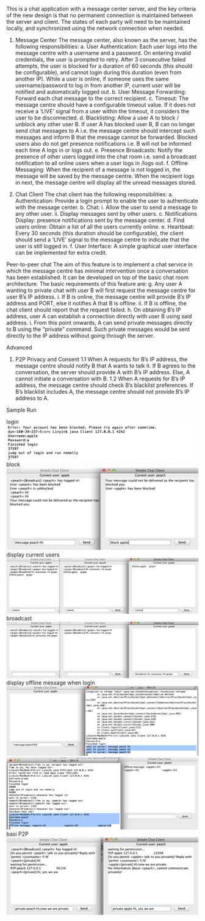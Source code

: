 This is a chat application with a message center server, and the key criteria of the new design is that no permanent connection is maintained between the server and client. The states of each party will need to be maintained locally, and synchronized using the network connection when needed.

1. Message Center
The message center, also known as the server, has the following responsibilities:
a. User Authentication: 
Each user logs into the message centre with a username and a password. On entering invalid credentials, the user is prompted to retry. After 3 consecutive failed attempts, the user is blocked for a duration of 60 seconds (this should be configurable), and cannot login during this duration (even from another IP). While a user is online, if someone uses the same username/password to log in from another IP, current user will be notified and automatically logged out.
b. User Message Forwarding: 
Forward each chat message to the correct recipient.
c. Timeout:
The message centre should have a configurable timeout value. If it does not receive a ‘LIVE’ signal from a user within the timeout, it considers the user to be disconnected.
d. Blacklisting:
Allow a user A to block / unblock any other user B. If user A has blocked user B, B can no longer send chat messages to A i.e. the message centre should intercept such messages and inform B that the message cannot be forwarded. Blocked users also do not get presence notifications i.e. B will not be informed each time A logs in or logs out.
e. Presence Broadcasts:
Notify the presence of other users logged into the chat room i.e. send a broadcast notification to all online users when a user logs in /logs out.
f. Offline Messaging:
When the recipient of a message is not logged in, the message will be saved by the message centre. When the recipient logs in next, the message centre will display all the unread messages stored.

2. Chat Client
The chat client has the following responsibilities:
a. Authentication:
Provide a login prompt to enable the user to authenticate with the message center.
b. Chat:
i. Allow the user to send a message to any other user.
ii. Display messages sent by other users.
c. Notifications Display:
presence notifications sent by the message center.
d. Find users online:
Obtain a list of all the users currently online.
e. Heartbeat:
Every 30 seconds (this duration should be configurable), the client should send a ‘LIVE’ signal to the message centre to indicate that the user is still logged in.
f. User Interface:
A simple graphical user interface can be implemented for extra credit.

Peer-to-peer chat
The aim of this feature is to implement a chat service in which the message centre has minimal intervention once a conversation has been established. It can be developed on top of the basic chat room architecture. The basic requirements of this feature are:
g. Any user A wanting to private chat with user B will first request the message centre for user B’s IP address.
i. If B is online, the message centre will provide B’s IP address and PORT, else it notifies A that B is offline.
ii. If B is offline, the chat client should report that the request failed.
h. On obtaining B’s IP address, user A can establish a connection directly with user B using said address.
i. From this point onwards, A can send private messages directly to B using the “private” command. Such private messages would be sent directly to the IP address without going through the server.

Advanced
1. P2P Privacy and Consent
1.1 When A requests for B’s IP address, the message centre should notify B that A wants to talk it. If B agrees to the conversation, the server should provide A with B’s IP address. Else, A cannot initiate a conversation with B.
1.2 When A requests for B’s IP address, the message centre should check B’s blacklist preferences. If B’s blacklist includes A, the message centre should not provide B’s IP address to A.

Sample Run

login
![Alt text](https://raw.githubusercontent.com/LinyinWu/ChatRoom/master/test%20pictures/login.png)
block
![alt tag](https://raw.githubusercontent.com/LinyinWu/ChatRoom/master/test%20pictures/block.png)
display current users
![alt tag](https://raw.githubusercontent.com/LinyinWu/ChatRoom/master/test%20pictures/display%20current%20users.png)
broadcast
![alt tag](https://raw.githubusercontent.com/LinyinWu/ChatRoom/master/test%20pictures/broadcast.png)
display offline message when login
![alt tag](https://raw.githubusercontent.com/LinyinWu/ChatRoom/master/test%20pictures/offlineMsg.png)
![alt tag](https://raw.githubusercontent.com/LinyinWu/ChatRoom/master/test%20pictures/offlineMsg2.png)
basi P2P
![alt tag](https://raw.githubusercontent.com/LinyinWu/ChatRoom/master/test%20pictures/basicP2P.png)
